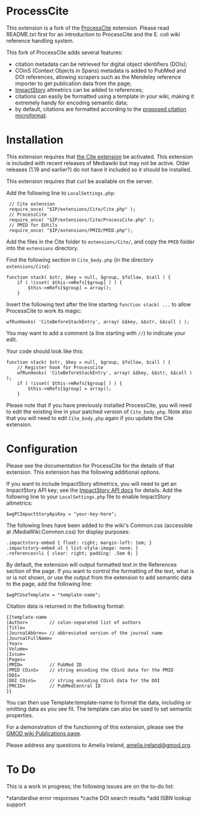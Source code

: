 ProcessCite
===========

This extension is a fork of the [ProcessCite](http://www.mediawiki.org/wiki/Extension:ProcessCite) extension. Please read README.txt first for an introduction to ProcessCite and the E. coli wiki reference handling system.

This fork of ProcessCite adds several features:

- citation metadata can be retrieved for digital object identifiers (DOIs);
- COinS (Context Objects in Spans) metadata is added to PubMed and DOI references, allowing scrapers such as the Mendeley reference importer to get publication data from the page;
- [ImpactStory](http://impactstory.org) altmetrics can be added to references;
- citations can easily be formatted using a template in your wiki, making it extremely handy for encoding semantic data;
- by default, citations are formatted according to the [proposed citation microformat](http://microformats.org/wiki/citation).


Installation
============

This extension requires that [the Cite extension](http://mediawiki.org/wiki/Extension:Cite) be activated. This extension is included with recent releases of Mediawiki but may not be active. Older releases (1.19 and earlier?) do not have it included so it should be installed.

This extension requires that curl be available on the server.

Add the following line to `LocalSettings.php`:

	 // Cite extension
	 require_once( "$IP/extensions/Cite/Cite.php" );
	 // ProcessCite
	 require_once( "$IP/extensions/Cite/ProcessCite.php" );
	 // PMID for EUtils
	 require_once( "$IP/extensions/PMID/PMID.php");

Add the files in the Cite folder to `extensions/Cite/`, and copy the `PMID` folder into the `extensions` directory.

Find the following section in `Cite_body.php` (in the directory `extensions/Cite`):

	function stack( $str, $key = null, $group, $follow, $call ) {
		if ( !isset( $this->mRefs[$group] ) ) {
			$this->mRefs[$group] = array();
		}

Insert the following text after the line starting `function stack( ...` to allow ProcessCite to work its magic:

	wfRunHooks( 'CiteBeforeStackEntry', array( &$key, &$str, &$call ) );

You may want to add a comment (a line starting with `//`) to indicate your edit.

Your code should look like this:

	function stack( $str, $key = null, $group, $follow, $call ) {
		// Register hook for ProcessCite
		wfRunHooks( 'CiteBeforeStackEntry', array( &$key, &$str, &$call ) );
		if ( !isset( $this->mRefs[$group] ) ) {
			$this->mRefs[$group] = array();
		}

Please note that if you have previously installed ProcessCite, you will need to edit the existing line in your patched version of `Cite_body.php`. Note also that you will need to edit `Cite_body.php` again if you update the Cite extension.


Configuration
=============

Please see the documentation for ProcessCite for the details of that extension. This extension has the following additional options.

If you want to include ImpactStory altmetrics, you will need to get an ImpactStory API key; see the [ImpactStory API docs](http://impactstory.org/api-docs) for details. Add the following line to your `LocalSettings.php` file to enable ImpactStory altmetrics:

	$wgPCImpactStoryApiKey = "your-key-here";

The following lines have been added to the wiki's Common.css (accessible at <wiki-url>/MediaWiki:Common.css) for display purposes:

	.impactstory-embed { float: right; margin-left: 1em; }
	.impactstory-embed ul { list-style-image: none; }
	.references>li { clear: right; padding: .5em 0; }

By default, the extension will output formatted text in the References section of the page. If you want to control the formatting of the text, what is or is not shown, or use the output from the extension to add semantic data to the page, add the following line:

	$wgPCUseTemplate = "template-name";

Citation data is returned in the following format:

	{{template-name
	|Author=        // colon-separated list of authors
	|Title=
	|JournalAbbrev= // abbreviated version of the journal name
	|JournalFullName=
	|Year=
	|Volume=
	|Issue=
	|Pages=
	|PMID=          // PubMed ID
	|PMID COinS=    // string encoding the COinS data for the PMID
	|DOI=
	|DOI COinS=     // string encoding COinS data for the DOI
	|PMCID=         // PubMedCentral ID
	}}

You can then use Template:template-name to format the data, including or omitting data as you see fit. The template can also be used to set semantic properties.

For a demonstration of the functioning of this extension, please see the [GMOD wiki Publications page](http://gmod.org/wiki/Publications).

Please address any questions to Amelia Ireland, amelia.ireland@gmod.org.


To Do
=====

This is a work in progress; the following issues are on the to-do list:

*standardise error responses
*cache DOI search results
*add ISBN lookup support
